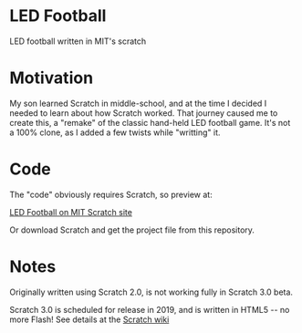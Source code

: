# LED Football
LED football written in MIT's scratch

# Motivation
My son learned Scratch in middle-school, and at the time I decided I needed to learn about how Scratch worked. That journey caused me to create this, a "remake" of the classic hand-held LED football game. It's not a 100% clone, as I added a few twists while "writting" it.

# Code
The "code" obviously requires Scratch, so preview at:

[LED Football on MIT Scratch site](https://scratch.mit.edu/projects/151792911)

Or download Scratch and get the project file from this repository.

# Notes
Originally written using Scratch 2.0, is not working fully in Scratch 3.0 beta.

Scratch 3.0 is scheduled for release in 2019, and is written in HTML5 -- no more Flash!
See details at the [Scratch wiki](https://en.scratch-wiki.info/wiki/Scratch_3.0)
